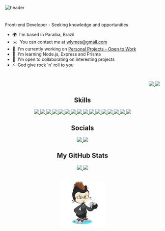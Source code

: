 ![header](https://capsule-render.vercel.app/api?type=waving&color=000&height=230&section=header&text=Hello,%20my%20name%20is%20%20Will.&fontSize=70&fontColor=fff&animation=fadeIn&fontAlignY=38&desc=Front-end%20Developer&descAlignY=55&descAlign=62&)

#

Front-end Developer - Seeking knowledge and opportunities

* 🌍  I'm based in Paraíba, Brazil
* ✉️  You can contact me at [wlymes@gmail.com](mailto:wlymes@gmail.com)
* 🚀  I'm currently working on [Personal Projects - Open to Work](http://portfolio-renovatt.vercel.app/)
* 🧠  I'm learning Node.js, Express and Prisma
* 🤝  I'm open to collaborating on interesting projects
* ⚡  God give rock 'n' roll to you

#

<p align="end">
  <a href="https://www.github.com/renovatt" target="_blank" rel="noreferrer">
    <img src="https://img.shields.io/github/followers/renovatt?logo=github&style=for-the-badge&color=22c55e&labelColor=1c1917" />
    </a>
    <a href="https://www.github.com/renovatt" target="_blank" rel="noreferrer">
    <img heigth="46px" width="100px" src="https://visitor-badge.laobi.icu/badge?page_id=renovatt.README" />
  </a>
</p>

<h2 align="center"><b>Skills</b></h2>

<p align="center">
  <a href="https://www.github.com/renovatt">
    <img src="https://skillicons.dev/icons?i=react" />
  </a>
  <a href="https://www.github.com/renovatt">
    <img src="https://skillicons.dev/icons?i=next" />
  </a>
  <a href="https://www.github.com/renovatt">
    <img src="https://skillicons.dev/icons?i=ts" />
  </a>
  <a href="https://www.github.com/renovatt">
    <img src="https://skillicons.dev/icons?i=js" />
  </a>
  <a href="https://www.github.com/renovatt">
    <img src="https://skillicons.dev/icons?i=nodejs" />
  </a>
  <a href="https://www.github.com/renovatt">
    <img src="https://skillicons.dev/icons?i=express" />
  </a>
  <a href="https://www.github.com/renovatt">
    <img src="https://skillicons.dev/icons?i=prisma" />
  </a>
  <a href="https://www.github.com/renovatt">
    <img src="https://skillicons.dev/icons?i=mongodb" />
  </a>
  <a href="https://www.github.com/renovatt">
    <img src="https://skillicons.dev/icons?i=firebase" />
  </a>
  <a href="https://www.github.com/renovatt">
    <img src="https://skillicons.dev/icons?i=mysql" />
  </a>
  <a href="https://www.github.com/renovatt">
    <img src="https://skillicons.dev/icons?i=html" />
  </a>
  <a href="https://www.github.com/renovatt">
    <img src="https://skillicons.dev/icons?i=css" />
  </a>
  <a href="https://www.github.com/renovatt">
    <img src="https://skillicons.dev/icons?i=styledcomponents" />
  </a>
  <a href="https://www.github.com/renovatt">
    <img src="https://skillicons.dev/icons?i=vite" />
  </a>
  <a href="https://www.github.com/renovatt">
    <img src="https://skillicons.dev/icons?i=vercel" />
  </a>
  <a href="https://www.github.com/renovatt">
    <img src="https://skillicons.dev/icons?i=git" />
  </a>
</p>

<h2 align="center"><b>Socials</b></h2>

<p align="center"> 
  <a href="https://www.linkedin.com/in/renovatt">
    <img width="36px" heigth="36px" src="https://skillicons.dev/icons?i=linkedin" />
  </a>
   <a href="https://www.github.com/renovatt">
    <img width="36px" heigth="36px" src="https://skillicons.dev/icons?i=github" />
  </a>
</p>

<h2 align="center"><b>My GitHub Stats</b></h2>

<div width="100%" align="center">
 <a href="https://github.com/renovatt">
    <img height="165em" src="https://github-readme-stats.vercel.app/api?username=renovatt&show_icons=true&theme=dark&include_all_commits=true&count_private=true"/>
    <img height="165em" src="https://github-readme-stats.vercel.app/api/top-langs/?username=renovatt&layout=compact&langs_count=7&theme=dark"/>
  </a>
</div>

<br/>
<br/>

<div align="center">
    <img width="150px" height="150px" src="./img/readme-char.png/"/>
</div>